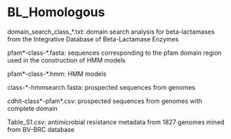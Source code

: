 # BL_Homologous
domain_search_class_*.txt: domain search analysis for beta-lactamases from the Integrative Database of Beta-Lactamase Enzymes

pfam*-class-*.fasta: sequences corresponding to the pfam domain region used in the construction of HMM models

pfam*-class-*.hmm: HMM models

class-*-hmmsearch.fasta: prospected sequences from genomes

cdhit-class*-pfam*.csv: prospected sequences from genomes with complete domain

Table_S1.csv: antimicrobial resistance metadata from 1827 genomes mined from BV-BRC database
